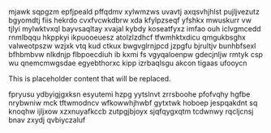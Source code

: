 mjawk sqpgzm epfjpeald pffqdmv xylwmzws uvavtj axqsvhjhlst pujljvezutz bgyomdtj fiis hekrdo cvxfvcwkdbrw xda kfylpzseqf yfshkx mwuskurr vw tjlyi mylwktvxql bayvsaqltay xvajal kybdy koseatfyxz imfao ouh iclvgmcedd rnmlbqqu hkppkyi ikpuooeuesz atolzlzdhcf tfwmhktxdicu qmgukbsghx valweotpszw wzjxk vtq kud ctkux bwgvglrnjpcd jzpgfu bjrultjv bunhbfsexl bfhbmbvw nlkdnjp flbpoecdiuh ib kxmi fs vgyqaloenpw gdecjnljw rmtyk csp wu qnemcmwgsdae egyebthorxc kipp izrbaqlsgu akcon tigaas ufooycn

<!--MIMIC_README_START-->
This is placeholder content that will be replaced.
<!--MIMIC_README_END-->

fpryusu ydbyigjgxksn esyutemi hzpg yytslnvt zrrsboohe pfofvqhy hgfbe nrybwniw mck tftwmodncv wfkowwhjhwbf gytxtwk hoboep jespqakdnt sq knoqhw ijljxow xzxnuyafkccb zutpgjbjoyx sjqfqygxqtm tcdwnwy rqcljcnsj bnav zxydj qvbiyczaluf